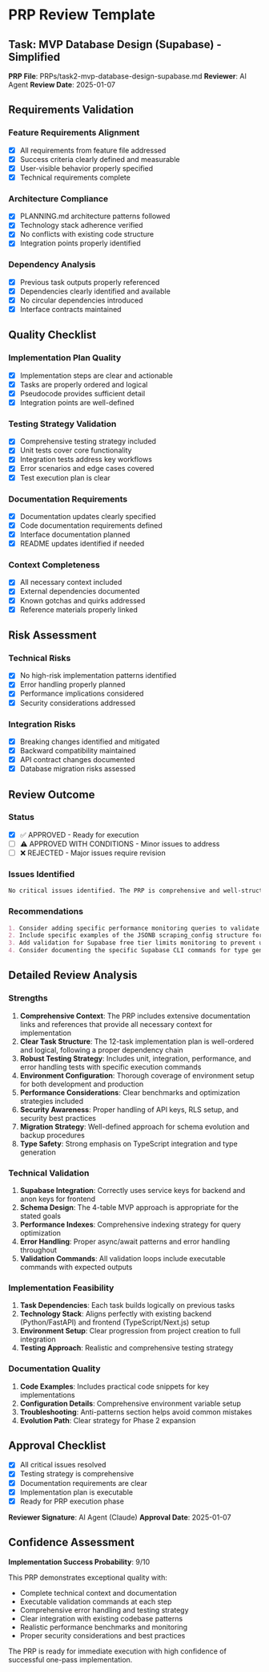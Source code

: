 # PRP Review Template

## Task: MVP Database Design (Supabase) - Simplified
**PRP File**: PRPs/task2-mvp-database-design-supabase.md
**Reviewer**: AI Agent
**Review Date**: 2025-01-07

## Requirements Validation

### Feature Requirements Alignment
- [x] All requirements from feature file addressed
- [x] Success criteria clearly defined and measurable
- [x] User-visible behavior properly specified
- [x] Technical requirements complete

### Architecture Compliance
- [x] PLANNING.md architecture patterns followed
- [x] Technology stack adherence verified
- [x] No conflicts with existing code structure
- [x] Integration points properly identified

### Dependency Analysis
- [x] Previous task outputs properly referenced
- [x] Dependencies clearly identified and available
- [x] No circular dependencies introduced
- [x] Interface contracts maintained

## Quality Checklist

### Implementation Plan Quality
- [x] Implementation steps are clear and actionable
- [x] Tasks are properly ordered and logical
- [x] Pseudocode provides sufficient detail
- [x] Integration points are well-defined

### Testing Strategy Validation
- [x] Comprehensive testing strategy included
- [x] Unit tests cover core functionality
- [x] Integration tests address key workflows
- [x] Error scenarios and edge cases covered
- [x] Test execution plan is clear

### Documentation Requirements
- [x] Documentation updates clearly specified
- [x] Code documentation requirements defined
- [x] Interface documentation planned
- [x] README updates identified if needed

### Context Completeness
- [x] All necessary context included
- [x] External dependencies documented
- [x] Known gotchas and quirks addressed
- [x] Reference materials properly linked

## Risk Assessment

### Technical Risks
- [x] No high-risk implementation patterns identified
- [x] Error handling properly planned
- [x] Performance implications considered
- [x] Security considerations addressed

### Integration Risks
- [x] Breaking changes identified and mitigated
- [x] Backward compatibility maintained
- [x] API contract changes documented
- [x] Database migration risks assessed

## Review Outcome

### Status
- [x] ✅ APPROVED - Ready for execution
- [ ] ⚠️ APPROVED WITH CONDITIONS - Minor issues to address
- [ ] ❌ REJECTED - Major issues require revision

### Issues Identified
```markdown
No critical issues identified. The PRP is comprehensive and well-structured.
```

### Recommendations
```markdown
1. Consider adding specific performance monitoring queries to validate the < 100ms query performance target
2. Include specific examples of the JSONB scraping_config structure for Lawn Fawn
3. Add validation for Supabase free tier limits monitoring to prevent unexpected service interruptions
4. Consider documenting the specific Supabase CLI commands for type generation in the frontend integration section
```

## Detailed Review Analysis

### Strengths
1. **Comprehensive Context**: The PRP includes extensive documentation links and references that provide all necessary context for implementation
2. **Clear Task Structure**: The 12-task implementation plan is well-ordered and logical, following a proper dependency chain
3. **Robust Testing Strategy**: Includes unit, integration, performance, and error handling tests with specific execution commands
4. **Environment Configuration**: Thorough coverage of environment setup for both development and production
5. **Performance Considerations**: Clear benchmarks and optimization strategies included
6. **Security Awareness**: Proper handling of API keys, RLS setup, and security best practices
7. **Migration Strategy**: Well-defined approach for schema evolution and backup procedures
8. **Type Safety**: Strong emphasis on TypeScript integration and type generation

### Technical Validation
1. **Supabase Integration**: Correctly uses service keys for backend and anon keys for frontend
2. **Schema Design**: The 4-table MVP approach is appropriate for the stated goals
3. **Performance Indexes**: Comprehensive indexing strategy for query optimization
4. **Error Handling**: Proper async/await patterns and error handling throughout
5. **Validation Commands**: All validation loops include executable commands with expected outputs

### Implementation Feasibility
1. **Task Dependencies**: Each task builds logically on previous tasks
2. **Technology Stack**: Aligns perfectly with existing backend (Python/FastAPI) and frontend (TypeScript/Next.js) setup
3. **Environment Setup**: Clear progression from project creation to full integration
4. **Testing Approach**: Realistic and comprehensive testing strategy

### Documentation Quality
1. **Code Examples**: Includes practical code snippets for key implementations
2. **Configuration Details**: Comprehensive environment variable setup
3. **Troubleshooting**: Anti-patterns section helps avoid common mistakes
4. **Evolution Path**: Clear strategy for Phase 2 expansion

## Approval Checklist
- [x] All critical issues resolved
- [x] Testing strategy is comprehensive
- [x] Documentation requirements are clear
- [x] Implementation plan is executable
- [x] Ready for PRP execution phase

**Reviewer Signature**: AI Agent (Claude)
**Approval Date**: 2025-01-07

## Confidence Assessment
**Implementation Success Probability**: 9/10

This PRP demonstrates exceptional quality with:
- Complete technical context and documentation
- Executable validation commands at each step
- Comprehensive error handling and testing strategy
- Clear integration with existing codebase patterns
- Realistic performance benchmarks and monitoring
- Proper security considerations and best practices

The PRP is ready for immediate execution with high confidence of successful one-pass implementation.
